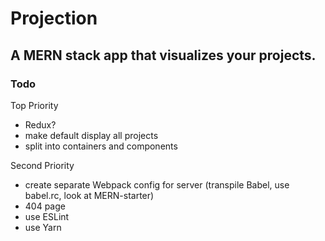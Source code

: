# Projection
## A MERN stack app that visualizes your projects.

### Todo
Top Priority
* Redux?
* make default display all projects
* split into containers and components

Second Priority
* create separate Webpack config for server (transpile Babel, use babel.rc, look at MERN-starter)
* 404 page
* use ESLint
* use Yarn
